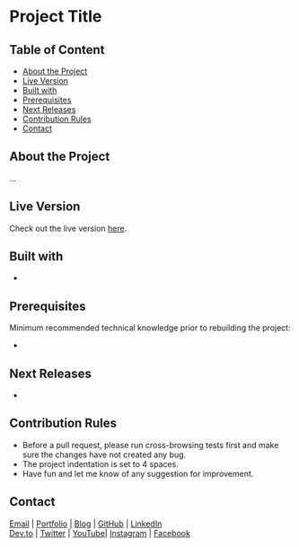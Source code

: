 # Project Title

<!-- table of content -->
## Table of Content

* [About the Project](#about-the-project)
* [Live Version](#live-version)
* [Built with](#built-with)
* [Prerequisites](#prerequisites)
* [Next Releases](#next-releases)
* [Contribution Rules](#contribution-rules)
* [Contact](#contact)

<!-- about -->
## About the Project

...

<!-- live version -->
## Live Version

Check out the live version [here]().

<!-- built -->
## Built with

* 

<!-- prerequisites -->
## Prerequisites

Minimum recommended technical knowledge prior to rebuilding the project:

* 

<!-- new releases -->
## Next Releases

* 

<!-- contribution -->
## Contribution Rules

* Before a pull request, please run cross-browsing tests first and make sure the changes have not created any bug.
* The project indentation is set to 4 spaces.
* Have fun and let me know of any suggestion for improvement.

<!-- contact -->
## Contact

[Email](mailto:a.shariatii91@gmail.com) | [Portfolio](https://alishariatii.com/) | [Blog](https://blog.alishariatii.com/) | [GitHub](https://github.com/ali-shariatii/) | [LinkedIn](https://www.linkedin.com/in/ali-shariatii/)  
[Dev.to](https://dev.to/alishariatii) | [Twitter](https://twitter.com/a_shariatii) | [YouTube](https://www.youtube.com/channel/UCtMqKuobuxPU_9ZIp8vZXgw)| [Instagram](https://www.instagram.com/web_block/)  | [Facebook](https://www.facebook.com/webblokk)


<!-- 
Guidelines
    https://www.markdownguide.org/basic-syntax/#reference-style-links
    https://guides.github.com/pdfs/markdown-cheatsheet-online.pdf 
-->
